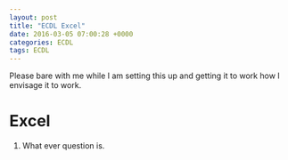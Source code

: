 ```yaml
---
layout: post
title: "ECDL Excel"
date: 2016-03-05 07:00:28 +0000
categories: ECDL
tags: ECDL
---
```

Please bare with me while I am setting this up and getting it
to work how I envisage it to work.

# Excel #

1. What ever question is.
